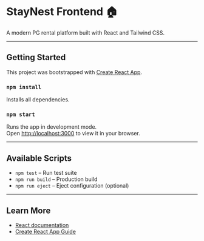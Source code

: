 # StayNest Frontend 🏠

A modern PG rental platform built with React and Tailwind CSS.

---

## Getting Started

This project was bootstrapped with [Create React App](https://github.com/facebook/create-react-app).

### `npm install`

Installs all dependencies.

### `npm start`

Runs the app in development mode.  
Open [http://localhost:3000](http://localhost:3000) to view it in your browser.

---

## Available Scripts

- `npm test` – Run test suite
- `npm run build` – Production build
- `npm run eject` – Eject configuration (optional)

---

## Learn More

- [React documentation](https://reactjs.org/)
- [Create React App Guide](https://facebook.github.io/create-react-app/docs/getting-started)
